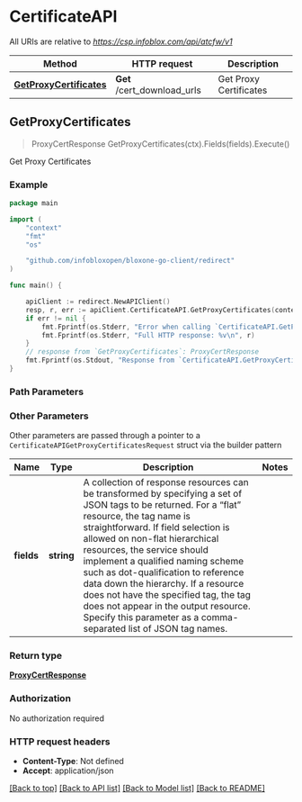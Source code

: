 # CertificateAPI

All URIs are relative to *https://csp.infoblox.com/api/atcfw/v1*

Method | HTTP request | Description
------------- | ------------- | -------------
[**GetProxyCertificates**](CertificateAPI.md#GetProxyCertificates) | **Get** /cert_download_urls | Get Proxy Certificates



## GetProxyCertificates

> ProxyCertResponse GetProxyCertificates(ctx).Fields(fields).Execute()

Get Proxy Certificates



### Example

```go
package main

import (
	"context"
	"fmt"
	"os"

	"github.com/infobloxopen/bloxone-go-client/redirect"
)

func main() {

	apiClient := redirect.NewAPIClient()
	resp, r, err := apiClient.CertificateAPI.GetProxyCertificates(context.Background()).Execute()
	if err != nil {
		fmt.Fprintf(os.Stderr, "Error when calling `CertificateAPI.GetProxyCertificates``: %v\n", err)
		fmt.Fprintf(os.Stderr, "Full HTTP response: %v\n", r)
	}
	// response from `GetProxyCertificates`: ProxyCertResponse
	fmt.Fprintf(os.Stdout, "Response from `CertificateAPI.GetProxyCertificates`: %v\n", resp)
}
```

### Path Parameters



### Other Parameters

Other parameters are passed through a pointer to a `CertificateAPIGetProxyCertificatesRequest` struct via the builder pattern


Name | Type | Description  | Notes
------------- | ------------- | ------------- | -------------
**fields** | **string** |   A collection of response resources can be transformed by specifying a set of JSON tags to be returned. For a “flat” resource, the tag name is straightforward. If field selection is allowed on non-flat hierarchical resources, the service should implement a qualified naming scheme such as dot-qualification to reference data down the hierarchy. If a resource does not have the specified tag, the tag does not appear in the output resource.  Specify this parameter as a comma-separated list of JSON tag names.         | 

### Return type

[**ProxyCertResponse**](ProxyCertResponse.md)

### Authorization

No authorization required

### HTTP request headers

- **Content-Type**: Not defined
- **Accept**: application/json

[[Back to top]](#) [[Back to API list]](../README.md#documentation-for-api-endpoints)
[[Back to Model list]](../README.md#documentation-for-models)
[[Back to README]](../README.md)

